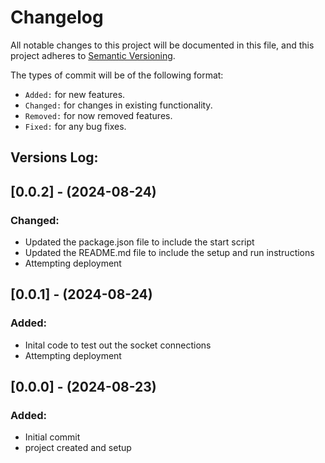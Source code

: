 # Changelog

All notable changes to this project will be documented in this file,
and this project adheres to [Semantic Versioning](https://semver.org/spec/v2.0.0.html).

The types of commit will be of the following format:
- `Added:` for new features.
- `Changed:` for changes in existing functionality.
- `Removed:` for now removed features.
- `Fixed:` for any bug fixes.


## Versions Log:
## [0.0.2] - (2024-08-24)

### Changed:
- Updated the package.json file to include the start script
- Updated the README.md file to include the setup and run instructions
- Attempting deployment


## [0.0.1] - (2024-08-24)

### Added:
- Inital code to test out the socket connections
- Attempting deployment


## [0.0.0] - (2024-08-23)

### Added:
- Initial commit
- project created and setup

